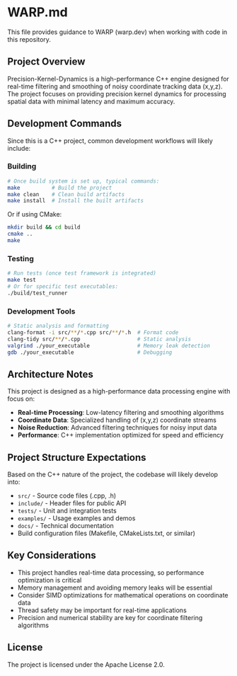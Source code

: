 # WARP.md

This file provides guidance to WARP (warp.dev) when working with code in this repository.

## Project Overview

Precision-Kernel-Dynamics is a high-performance C++ engine designed for real-time filtering and smoothing of noisy coordinate tracking data (x,y,z). The project focuses on providing precision kernel dynamics for processing spatial data with minimal latency and maximum accuracy.

## Development Commands

Since this is a C++ project, common development workflows will likely include:

### Building
```bash
# Once build system is set up, typical commands:
make          # Build the project
make clean    # Clean build artifacts
make install  # Install the built artifacts
```

Or if using CMake:
```bash
mkdir build && cd build
cmake ..
make
```

### Testing
```bash
# Run tests (once test framework is integrated)
make test
# Or for specific test executables:
./build/test_runner
```

### Development Tools
```bash
# Static analysis and formatting
clang-format -i src/**/*.cpp src/**/*.h  # Format code
clang-tidy src/**/*.cpp                  # Static analysis
valgrind ./your_executable               # Memory leak detection
gdb ./your_executable                    # Debugging
```

## Architecture Notes

This project is designed as a high-performance data processing engine with focus on:

- **Real-time Processing**: Low-latency filtering and smoothing algorithms
- **Coordinate Data**: Specialized handling of (x,y,z) coordinate streams
- **Noise Reduction**: Advanced filtering techniques for noisy input data
- **Performance**: C++ implementation optimized for speed and efficiency

## Project Structure Expectations

Based on the C++ nature of the project, the codebase will likely develop into:

- `src/` - Source code files (.cpp, .h)
- `include/` - Header files for public API
- `tests/` - Unit and integration tests
- `examples/` - Usage examples and demos
- `docs/` - Technical documentation
- Build configuration files (Makefile, CMakeLists.txt, or similar)

## Key Considerations

- This project handles real-time data processing, so performance optimization is critical
- Memory management and avoiding memory leaks will be essential
- Consider SIMD optimizations for mathematical operations on coordinate data
- Thread safety may be important for real-time applications
- Precision and numerical stability are key for coordinate filtering algorithms

## License

The project is licensed under the Apache License 2.0.